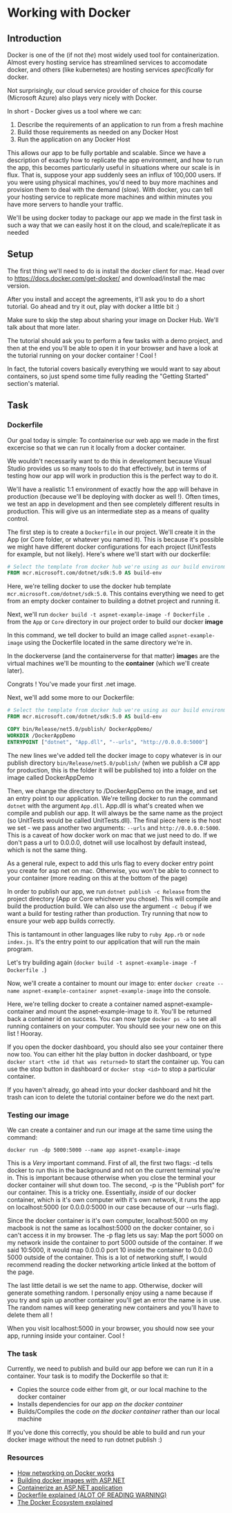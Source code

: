 # Working with Docker

## Introduction

Docker is one of the (if not *the*) most widely used tool for containerization. Almost every hosting service has streamlined services to accomodate docker, and others (like kubernetes) are hosting services *specifically* for docker.

Not surprisingly, our cloud service provider of choice for this course (Microsoft Azure) also plays very nicely with Docker.

In short - Docker gives us a tool where we can:
1. Describe the requirements of an application to run from a fresh machine
2. Build those requirements as needed on any Docker Host
3. Run the application on any Docker Host

This allows our app to be fully portable and scalable. Since we have a description of exactly how to replicate the app environment, and how to run the app, this becomes particularly useful in situations where our scale is in flux. That is, suppose your app suddenly sees an influx of 100,000 users. If you were using physical machines, you'd need to buy more machines and provision them to deal with the demand (slow). With docker, you can tell your hosting service to replicate more machines and within minutes you have more servers to handle your traffic.

We'll be using docker today to package our app we made in the first task in such a way that we can easily host it on the cloud, and scale/replicate it as needed

## Setup

The first thing we'll need to do is install the docker client for mac. Head over to https://docs.docker.com/get-docker/ and download/install the mac version. 

After you install and accept the agreements, it'll ask you to do a short tutorial. Go ahead and try it out, play with docker a little bit :) 

Make sure to skip the step about sharing your image on Docker Hub. We'll talk about that more later.

The tutorial should ask you to perform a few tasks with a demo project, and then at the end you'll be able to open it in your browser and have a look at the tutorial running on your docker container ! Cool !

In fact, the tutorial covers basically everything we would want to say about containers, so just spend some time fully reading the "Getting Started" section's material.

## Task

### Dockerfile

Our goal today is simple: To containerise our web app we made in the first excercise so that we can run it locally from a docker container. 

We wouldn't necessarily want to do this in development because Visual Studio provides us so many tools to do that effectively, but in terms of testing how our app will work in production this is the perfect way to do it.

We'll have a realistic 1:1 environment of exactly how the app will behave in production (because we'll be deploying with docker as well !). Often times, we test an app in development and then see completely different results in production. This will give us an intermediate step as a means of quality control.

The first step is to create a `Dockerfile` in our project. We'll create it in the App (or Core folder, or whatever you named it). This is because it's possible we might have different docker configurations for each project (UnitTests for example, but not likely). Here's where we'll start with our dockerfile:

```Dockerfile
# Select the template from docker hub we're using as our build environment
FROM mcr.microsoft.com/dotnet/sdk:5.0 AS build-env
```

Here, we're telling docker to use the docker hub template `mcr.microsoft.com/dotnet/sdk:5.0`. This contains everything we need to get from an empty docker container to building a dotnet project and running it. 

Next, we'll run `docker build -t aspnet-example-image -f Dockerfile .` from the `App` or `Core` directory in our project order to build our docker **image**

In this command, we tell docker to build an image called `aspnet-example-image` using the Dockerfile located in the same directory we're in. 

In the dockerverse (and the containerverse for that matter) **image**s are the virtual machines we'll be mounting to the **container** (which we'll create later). 

Congrats ! You've made your first .net image. 

Next, we'll add some more to our Dockerfile:

```Dockerfile
# Select the template from docker hub we're using as our build environment
FROM mcr.microsoft.com/dotnet/sdk:5.0 AS build-env

COPY bin/Release/net5.0/publish/ DockerAppDemo/
WORKDIR /DockerAppDemo
ENTRYPOINT ["dotnet", "App.dll", "--urls", "http://0.0.0.0:5000"]
```

The new lines we've added tell the docker image to copy whatever is in our publish directory `bin/Release/net5.0/publish/` (when we publish a C# app for production, this is the folder it will be published to) into a folder on the image called DockerAppDemo

Then, we change the directory to /DockerAppDemo on the image, and set an entry point to our application. We're telling docker to run the command `dotnet` with the argument `App.dll`. App.dll is what's created when we compile and publish our app. It will always be the same name as the project (so UnitTests would be called UnitTests.dll). The final piece here is the host we set - we pass another two arguments: `--urls` and `http://0.0.0.0:5000`. This is a caveat of how docker work on mac that we just need to do. If we don't pass a url to 0.0.0.0, dotnet will use localhost by default instead, which is not the same thing. 

As a general rule, expect to add this urls flag to every docker entry point you create for asp net on mac. Otherwise, you won't be able to connect to your container (more reading on this at the bottom of the page)

In order to publish our app, we run `dotnet publish -c Release` from the project directory (App or Core whichever you chose). This will compile and build the production build. We can also use the argument `-c Debug` if we want a build for testing rather than production. Try running that now to ensure your web app builds correctly.

This is tantamount in other languages like ruby to `ruby App.rb` or `node index.js`. It's the entry point to our application that will run the main program. 

Let's try building again (`docker build -t aspnet-example-image -f Dockerfile .`)

Now, we'll create a container to mount our image to: enter `docker create --name aspnet-example-container aspnet-example-image` into the console.

Here, we're telling docker to create a container named aspnet-example-container and mount the aspnet-example-image to it. You'll be returned back a container id on success. You can now type `docker ps -a` to see all running containers on your computer. You should see your new one on this list ! Hooray. 

If you open the docker dashboard, you should also see your container there now too. You can either hit the play button in docker dashboard, or type `docker start <the id that was returned>` to start the container up. You can use the stop button in dashboard or `docker stop <id>` to stop a particular container.

If you haven't already, go ahead into your docker dashboard and hit the trash can icon to delete the tutorial container before we do the next part.

### Testing our image

We can create a container and run our image at the same time using the command:

`docker run -dp 5000:5000 --name app aspnet-example-image`

This is a *Very* important command. First of all, the first two flags: -d tells docker to run this in the background and not on the current terminal you're in. This is important because otherwise when you close the terminal your docker container will shut down too. The second, -p is the "Publish port" for our container. This is a tricky one. Essentially, *inside* of our docker container, which is it's own computer with it's own network, it runs the app on localhost:5000 (or 0.0.0.0:5000 in our case because of our --urls flag). 

Since the docker container is it's own computer, localhost:5000 on my macbook is not the same as localhost:5000 on the docker container, so i can't access it in my browser. The -p flag lets us say: Map the port 5000 on my network inside the container to port 5000 outside of the container. If we said 10:5000, it would map 0.0.0.0 port 10 inside the container to 0.0.0.0 5000 outside of the container. This is a lot of networking stuff, I would recommend reading the docker networking article linked at the bottom of the page.

The last little detail is we set the name to app. Otherwise, docker will generate something random. I personally enjoy using a name because if you try and spin up another container you'll get an error the name is in use. The random names will keep generating new containers and you'll have to delete them all !

When you visit localhost:5000 in your browser, you should now see your app, running inside your container. Cool !

### The task

Currently, we need to publish and build our app before we can run it in a container. Your task is to modify the Dockerfile so that it:

- Copies the source code either from git, or our local machine to the docker container
- Installs dependencies for our app *on the docker container*
- Builds/Compiles the code *on the docker container* rather than our local machine

If you've done this correctly, you should be able to build and run your docker image without the need to run dotnet publish :)

### Resources

- [How networking on Docker works](https://pythonspeed.com/articles/docker-connection-refused/)
- [Building docker images with ASP.NET](https://docs.microsoft.com/en-us/aspnet/core/host-and-deploy/docker/building-net-docker-images?view=aspnetcore-5.0)
- [Containerize an ASP.NET application](https://docs.microsoft.com/en-us/dotnet/core/docker/build-container?tabs=windows)
- [Dockerfile explained (ALOT OF READING WARNING)](https://docs.docker.com/engine/reference/builder/)
- [The Docker Ecosystem explained](https://www.digitalocean.com/community/tutorials/the-docker-ecosystem-an-introduction-to-common-components)







